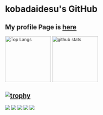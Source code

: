 # kobadaidesu's GitHub

## My profile Page is [here](https://kobadaidesu.com/) <!-- ←任意。サイトがなければ削除OK -->

<!--
**kobadaidesu/kobadaidesu** is a ✨ _special_ ✨ repository because its `README.md` (this file) appears on your GitHub profile.

Here are some ideas to get you started:

- 🔭 I’m currently working on ...
- 🌱 I’m currently learning ...
- 👯 I’m looking to collaborate on ...
- 🤔 I’m looking for help with ...
- 💬 Ask me about ...
- 📫 How to reach me: ...
- 😄 Pronouns: ...
- ⚡ Fun fact: ...
-->
<!-- GitHub Readme Stats -->
<p align="left"> 
  <img alt="Top Langs" height="150px" src="https://github-readme-stats.vercel.app/api/top-langs/?username=kobadaidesu&layout=compact&count_private=true&show_icons=true&theme=onedark" />
  <img alt="github stats" height="150px" src="https://github-readme-stats.vercel.app/api?username=kobadaidesu&count_private=true&show_icons=true&theme=onedark" />
</p>

<!-- Github Profile Trophy -->
## [![trophy](https://github-profile-trophy.vercel.app/?username=kobadaidesu&theme=onedark&column=7)](https://github.com/ryo-ma/github-profile-trophy)

<!-- GitHub Profile Summary Cards -->
[![](https://raw.githubusercontent.com/kobadaidesu/kobadaidesu/main/profile-summary-card-output/city_lights/0-profile-details.svg)](https://github.com/vn7n24fzkq/github-profile-summary-cards)
[![](https://raw.githubusercontent.com/kobadaidesu/kobadaidesu/main/profile-summary-card-output/city_lights/1-repos-per-language.svg)](https://github.com/vn7n24fzkq/github-profile-summary-cards) 
[![](https://raw.githubusercontent.com/kobadaidesu/kobadaidesu/main/profile-summary-card-output/city_lights/2-most-commit-language.svg)](https://github.com/vn7n24fzkq/github-profile-summary-cards)
[![](https://raw.githubusercontent.com/kobadaidesu/kobadaidesu/main/profile-summary-card-output/city_lights/3-stats.svg)](https://github.com/vn7n24fzkq/github-profile-summary-cards) 
[![](https://raw.githubusercontent.com/kobadaidesu/kobadaidesu/main/profile-summary-card-output/city_lights/4-productive-time.svg)](https://github.com/vn7n24fzkq/github-profile-summary-cards)
